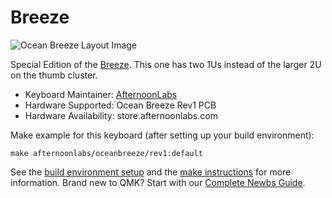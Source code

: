 # Breeze

![Ocean Breeze Layout Image](https://i.imgur.com/cXGLDVQ.png)

Special Edition of the [Breeze](https://afternoonlabs.com). This one has two 1Us instead of the larger 2U on the thumb cluster.

* Keyboard Maintainer: [AfternoonLabs](https://github.com/afternoonlabs)
* Hardware Supported: Ocean Breeze Rev1 PCB
* Hardware Availability: store.afternoonlabs.com

Make example for this keyboard (after setting up your build environment):

    make afternoonlabs/oceanbreeze/rev1:default

See the [build environment setup](https://docs.qmk.fm/#/getting_started_build_tools) and the [make instructions](https://docs.qmk.fm/#/getting_started_make_guide) for more information. Brand new to QMK? Start with our [Complete Newbs Guide](https://docs.qmk.fm/#/newbs).
